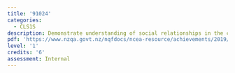 ```yaml
---
title: '91024'
categories:
  - CLS1S
description: Demonstrate understanding of social relationships in the classical world
pdf: 'https://www.nzqa.govt.nz/nqfdocs/ncea-resource/achievements/2019/as91024.pdf'
level: '1'
credits: '6'
assessment: Internal
---
```


